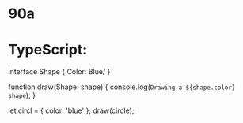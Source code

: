 # 90a
# TypeScript:
interface Shape {
  Color: Blue/
}

function draw(Shape: shape) {
  console.log(`Drawing a ${shape.color} shape`);
}

let circl = { color: 'blue' };
draw(circle);

